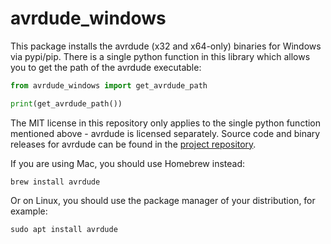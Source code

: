 # avrdude_windows

This package installs the avrdude (x32 and x64-only) binaries for Windows via pypi/pip. There is a single python function in this library which allows you to get the path of the avrdude executable:

```python
from avrdude_windows import get_avrdude_path

print(get_avrdude_path())
```

The MIT license in this repository only applies to the single python function mentioned above - avrdude is licensed separately. Source code and binary releases for avrdude can be found in the [project repository](https://github.com/avrdudes/avrdude/releases). 

If you are using Mac, you should use Homebrew instead:

```
brew install avrdude
```

Or on Linux, you should use the package manager of your distribution, for example:

```
sudo apt install avrdude
```
